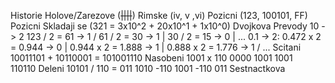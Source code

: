 Historie
	Holove/Zarezove (~~||||~~)
	Rimske (iv, v ,vi)
	Pozicni (123, 100101, FF)
Pozicni
	Skladaji se (321 = 3x10^2 + 20x10^1 + 1x10^0)
	Dvojkova
		Prevody
			10 -> 2
				123 / 2 = 61 -> 1 /
				 61 / 2 = 30 -> 1 |
				 30 / 2 = 15 -> 0 |
				 ...
			0.1 -> 2:
				0.472 x 2 = 0.944 -> 0 |
				0.944 x 2 = 1.888 -> 1 |
				0.888 x 2 = 1.776 -> 1 /
				...
		Scitani
			10011101 + 10110001 = 101001110
		Nasobeni
			  1001
			 x 110
			  0000
			 1001
			1001  
			110110
		Deleni
			10101 / 110 = 011
			1010
			-110
			 1001
			 -110
			  011
		Sestnactkova
			